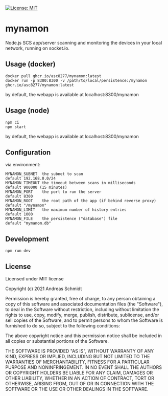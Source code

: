 [![License: MIT](https://img.shields.io/badge/License-MIT-yellow.svg)](https://opensource.org/licenses/MIT) 

# mynamon
Node.js SCS app/server scanning and monitoring the devices in your local network, running on socket.io.

## Usage (docker)

```
docker pull ghcr.io/asc8277/mynamon:latest
docker run -p 8300:8300 -v /path/to/local/persistence:/mynamon ghcr.io/asc8277/mynamon:latest
```

by default, the webapp is available at localhost:8300/mynamon

## Usage (node)

```
npm ci
npm start
```

by default, the webapp is available at localhost:8300/mynamon

## Configuration
via environment:
```
MYNAMON_SUBNET  the subnet to scan                                 default 192.168.0.0/24
MYNAMON_TIMEOUT the timeout between scans in milliseconds          default 900000 (15 minutes)
MYNAMON_PORT    the port to run the server                         default 8300
MYNAMON_ROOT    the root path of the app (if behind reverse proxy) default "/mynamon"
MYNAMON_LIMIT   the maximum number of history entries              default 1000
MYNAMON_FILE    the persistence ("database") file                  default "mymanom.db"
```

## Development

```
npm run dev
```

## License

Licensed under MIT license

Copyright (c) 2021 Andreas Schmidt

Permission is hereby granted, free of charge, to any person obtaining
a copy of this software and associated documentation files (the
"Software"), to deal in the Software without restriction, including
without limitation the rights to use, copy, modify, merge, publish,
distribute, sublicense, and/or sell copies of the Software, and to
permit persons to whom the Software is furnished to do so, subject to
the following conditions:

The above copyright notice and this permission notice shall be
included in all copies or substantial portions of the Software.

THE SOFTWARE IS PROVIDED "AS IS", WITHOUT WARRANTY OF ANY KIND,
EXPRESS OR IMPLIED, INCLUDING BUT NOT LIMITED TO THE WARRANTIES OF
MERCHANTABILITY, FITNESS FOR A PARTICULAR PURPOSE AND
NONINFRINGEMENT. IN NO EVENT SHALL THE AUTHORS OR COPYRIGHT HOLDERS BE
LIABLE FOR ANY CLAIM, DAMAGES OR OTHER LIABILITY, WHETHER IN AN ACTION
OF CONTRACT, TORT OR OTHERWISE, ARISING FROM, OUT OF OR IN CONNECTION
WITH THE SOFTWARE OR THE USE OR OTHER DEALINGS IN THE SOFTWARE.
